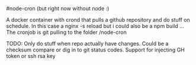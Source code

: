 #node-cron (but right now without node :)

A docker container with crond that pulls a github repository and do stuff on schedule. In this case a nginx -s reload but i could also be a npm build ...
The cronjob is git pulling to the folder /node-cron

TODO:
Only do stuff when repo actually have changes. Could be a checksum compare or dig in to git status codes.
Support for injecting GH token or ssh rsa key
